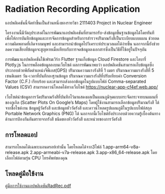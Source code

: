 # Radiation Recording Application

แอปพลิเคชันนี้จัดทำขึ้นเป็นส่วนหนึ่งของรายวิชา 2111403 Project in Nuclear Engineer

โครงงานนี้มีวัตถุประสงค์ในการพัฒนาแอปพลิเคชันที่สามารถรับ-ส่งข้อมูลขึ้นฐานข้อมูลได้โดยทันที เพื่อให้การบันทึกข้อมูลและการจัดการข้อมูลสำหรับการสำรวจปริมาณรังสีเป็นระเบียบแบบแผน ช่วยลดความผิดพลาดที่เกิดจากมนุษย์ และสามารถนำข้อมูลไปวิเคราะห์ประมวลผลได้ง่ายขึ้น นอกจากนี้ยังช่วยลดความเสี่ยงที่ข้อมูลจะสูญหายเมื่อเทียบกับการจดข้อมูลลงเอกสารซึ่งเป็นวิธีที่ใช้อยู่ในปัจจุบัน

การพัฒนาแอปพลิเคชันใช้เฟรมเวิร์ก Flutter ฐานเก็บข้อมูล Cloud Firestore และไลบารี่ Plotly.js ในการพล็อตข้อมูลลงบนเว็บไซต์ ผลการพัฒนาพบว่า แอปพลิเคชันสามารถเก็บข้อมูลซึ่งประกอบด้วยพิกัดตำแหน่งจีพีเอส(GPS) ปริมาณความแรงรังสีที่ 1 เมตร ปริมาณความแรงรังสีที่ 5 เซนติเมตร วัน-เวลาที่บันทึกลงฐานข้อมูล ปริมาณความแรงรังสีที่ปรับเทียบค่า Conversion Factor (C.F.) เรียบร้อย และสามารถส่งออกข้อมูลในรูปแบบไฟล์ Comma-separated Values (CSV) สามารถดาวน์โหลดได้ทางเว็บไซต์ https://nuclear-app-cf4ef.web.app/

เว็บไซต์นำข้อมูลการวัดปริมาณรังสีที่บันทึกไว้มาแสดงผลเป็นแผนภูมิจุดแบบกระจัดกระจายบนแผนที่ของกูเกิล (Scatter Plots On Google’s Maps) โดยผู้ใช้งานสามารถเลือกข้อมูลปริมาณรังสี ได้จากชื่อไซต์งาน ข้อมูลผู้วัดรังสี และข้อมูลหัววัดรังสี และดาวน์โหลดรูปแผนภูมิในรูปแบบไฟล์สกุล Portable Network Graphics (PNG) ได้ นอกจากนี้เว็บไซต์ยังประกอบด้วยความรู้เบื้องต้นทางด้านการป้องกันอันตรายจากรังสี ชนิดของหัววัดรังสี และหน่วยของการวัดรังสี

## การโหลดแอป
สามารถโหลดได้เฉพาะแอนดรอย์เท่านั้น โดยโหลดได้จาก3ไฟล์ 
 1.app-arm64-v8a-release.apk
 2.app-armeabi-v7a-release.apk
 3.app-x86_64-release.apk
 โดยเลือกไฟล์ตามรุ่น CPU โทรศัพท์ของคุณ

## โหลดคู่มือใช้งาน 
[คู่มือการใช้งานแอปพลิเคชันRadRec.pdf](https://github.com/manew-c/codeappv1.0/files/11396310/RadRec.pdf)
